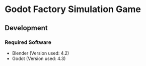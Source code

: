 # Godot Factory Simulation Game

## Development

### Required Software

- Blender (Version used: 4.2)
- Godot (Version used: 4.3)